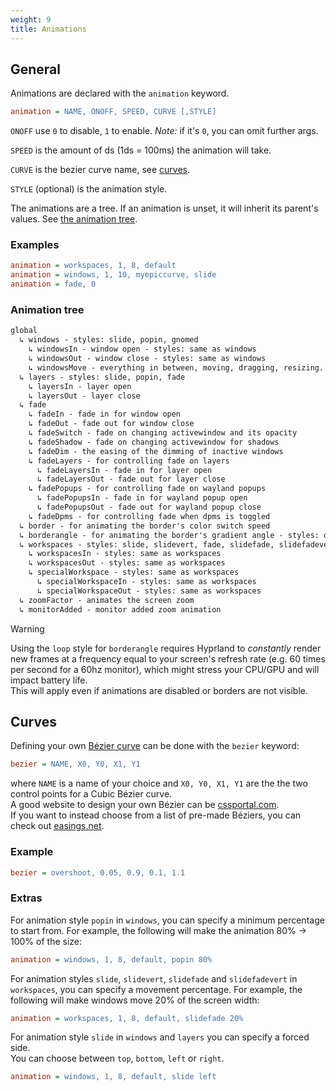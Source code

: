 ```yaml
---
weight: 9
title: Animations
---
```


## General

Animations are declared with the `animation` keyword.

```ini
animation = NAME, ONOFF, SPEED, CURVE [,STYLE]
```

`ONOFF` use `0` to disable, `1` to enable. _Note:_ if it's `0`, you
can omit further args.

`SPEED` is the amount of ds (1ds = 100ms) the animation will take.

`CURVE` is the bezier curve name, see [curves](#curves).

`STYLE` (optional) is the animation style.

The animations are a tree. If an animation is unset, it will inherit its
parent's values. See [the animation tree](#animation-tree).

### Examples

```ini
animation = workspaces, 1, 8, default
animation = windows, 1, 10, myepiccurve, slide
animation = fade, 0
```

### Animation tree

```txt
global
  ↳ windows - styles: slide, popin, gnomed
    ↳ windowsIn - window open - styles: same as windows
    ↳ windowsOut - window close - styles: same as windows
    ↳ windowsMove - everything in between, moving, dragging, resizing.
  ↳ layers - styles: slide, popin, fade
    ↳ layersIn - layer open
    ↳ layersOut - layer close
  ↳ fade
    ↳ fadeIn - fade in for window open
    ↳ fadeOut - fade out for window close
    ↳ fadeSwitch - fade on changing activewindow and its opacity
    ↳ fadeShadow - fade on changing activewindow for shadows
    ↳ fadeDim - the easing of the dimming of inactive windows
    ↳ fadeLayers - for controlling fade on layers
      ↳ fadeLayersIn - fade in for layer open
      ↳ fadeLayersOut - fade out for layer close
    ↳ fadePopups - for controlling fade on wayland popups
      ↳ fadePopupsIn - fade in for wayland popup open
      ↳ fadePopupsOut - fade out for wayland popup close
    ↳ fadeDpms - for controlling fade when dpms is toggled
  ↳ border - for animating the border's color switch speed
  ↳ borderangle - for animating the border's gradient angle - styles: once (default), loop
  ↳ workspaces - styles: slide, slidevert, fade, slidefade, slidefadevert
    ↳ workspacesIn - styles: same as workspaces
    ↳ workspacesOut - styles: same as workspaces
    ↳ specialWorkspace - styles: same as workspaces
      ↳ specialWorkspaceIn - styles: same as workspaces
      ↳ specialWorkspaceOut - styles: same as workspaces
  ↳ zoomFactor - animates the screen zoom
  ↳ monitorAdded - monitor added zoom animation
```

> [!WARNING]
> Using the `loop` style for `borderangle` requires Hyprland to _constantly_ render new frames at a frequency equal to your screen's refresh rate (e.g. 60 times per second for a 60hz monitor), which might stress your CPU/GPU and will impact battery life. <br>
> This will apply even if animations are disabled or borders are not visible.

## Curves

Defining your own [Bézier curve](https://en.wikipedia.org/wiki/B%C3%A9zier_curve) can be done with the `bezier` keyword:

```ini
bezier = NAME, X0, Y0, X1, Y1
```

where `NAME` is a name of your choice and `X0, Y0, X1, Y1` are the the two control points for a Cubic Bézier curve. <br>
A good website to design your own Bézier can be [cssportal.com](https://www.cssportal.com/css-cubic-bezier-generator/). <br>
If you want to instead choose from a list of pre-made Béziers, you can check out [easings.net](https://easings.net).

### Example

```ini
bezier = overshoot, 0.05, 0.9, 0.1, 1.1
```

### Extras

For animation style `popin` in `windows`, you can specify a minimum percentage
to start from. For example, the following will make the animation 80% -> 100% of
the size:

```ini
animation = windows, 1, 8, default, popin 80%
```

For animation styles `slide`, `slidevert`, `slidefade` and `slidefadevert` in `workspaces`, you can
specify a movement percentage. For example, the following will make windows move
20% of the screen width:

```ini
animation = workspaces, 1, 8, default, slidefade 20%
```

For animation style `slide` in `windows` and `layers` you can specify a forced side. <br>
You can choose between `top`, `bottom`, `left` or `right`.

```ini
animation = windows, 1, 8, default, slide left
```
